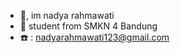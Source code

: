 - 🙋, im nadya rahmawati
- 🏫 student from SMKN 4 Bandung
- ☎️ : nadyarahmawati123@gmail.com





<!---
nsumett/nsumett is a ✨ special ✨ repository because its `README.md` (this file) appears on your GitHub profile.
You can click the Preview link to take a look at your changes.
--->
